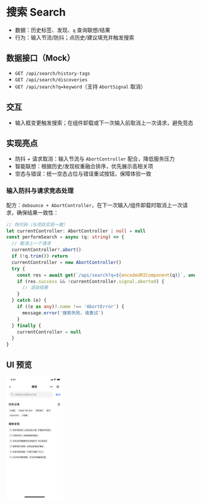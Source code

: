 # 搜索 Search

- 数据：历史标签、发现、`q` 查询联想/结果
- 行为：输入节流/防抖；点历史/建议填充并触发搜索

## 数据接口（Mock）

- `GET /api/search/history-tags`
- `GET /api/search/discoveries`
- `GET /api/search?q=keyword`（支持 `AbortSignal` 取消）

## 交互

- 输入框变更触发搜索；在组件卸载或下一次输入前取消上一次请求，避免竞态

## 实现亮点

- 防抖 + 请求取消：输入节流与 `AbortController` 配合，降低服务压力
- 智能联想：根据历史/发现权重融合排序，优先展示高相关项
- 空态与错误：统一空态占位与错误重试按钮，保障体验一致

### 输入防抖与请求竞态处理

配方：`debounce + AbortController`，在下一次输入/组件卸载时取消上一次请求，确保结果一致性：

```ts
// 伪代码（与项目实现一致）
let currentController: AbortController | null = null
const performSearch = async (q: string) => {
  // 取消上一个请求
  currentController?.abort()
  if (!q.trim()) return
  currentController = new AbortController()
  try {
    const res = await get(`/api/search?q=${encodeURIComponent(q)}`, undefined, currentController.signal)
    if (res.success && !currentController.signal.aborted) {
      // 渲染结果
    }
  } catch (e) {
    if ((e as any)?.name !== 'AbortError') {
      message.error('搜索失败，请重试')
    }
  } finally {
    currentController = null
  }
}
```

## UI 预览

<div style="display: flex; gap: 12px; align-items: flex-start;">
  <img src="../images/search.png" alt="Login Placeholder" style="flex: 1 1 0; max-width: 30%; height: auto;" />
</div>